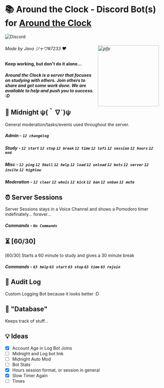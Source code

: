 # 📚 Around the Clock - Discord Bot(s) for [Around the Clock](https://discord.gg/nk69jVbJMP)

![Discord](https://discordapp.com/api/guilds/802565984602423367/widget.png?style=banner2)

###### Made by Java ジャワ#7233 ♥ <img align="right" img alt="pfp" src="https://cdn.discordapp.com/attachments/814293652234043392/815606602316382208/totoro-560x301_3.jpg" width=200px>

#### Keep working, but don't do it alone...
 
##### Around the Clock is a server that focuses on studying with others. Join others to share and get some work done. We are available to help and push you to success. :D

## 🌙 Midnight ψ(｀∇´)ψ

General moderation/tasks/events used throughout the server.  

##### Admin - `12 changelog`

##### Study - `12 start` `12 stop` `12 break` `12 time` `12 lofi` `12 session` `12 hours` `12 end`

##### Misc - `12 ping` `12 8ball` `12 help` `12 load` `12 unload` `12 bots` `12 server` `12 invite` `12 highlow`

##### Moderation - `12 clear` `12 whois` `12 kick` `12 ban` `12 unban` `12 mute`

## ⏰ Server Sessions

Server Sessions stays in a Voice Channel and shows a Pomodoro timer indefinately... forever...

##### Commands - `No Commands`

## ⏳ [60/30]

[60/30] Starts a 60 minute to study and gives a 30 minute break

##### Commands - `63 help` `63 start` `63 stop` `63 time` `63 rejoin`

## 💬 Audit Log

Custom Logging Bot because it looks better :D

## 💾 "Database"

Keeps track of stuff...

## 💡 Ideas

- [x] Account Age in Log Bot Joins
- [ ] Midnight and Log bot link
- [ ] Midnight Auto Mod
- [ ] Bot Stats
- [x] Hours session format, or session in general
- [x] Slow Timer Again
- [ ] Times